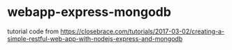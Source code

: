 # webapp-express-mongodb
tutorial code from https://closebrace.com/tutorials/2017-03-02/creating-a-simple-restful-web-app-with-nodejs-express-and-mongodb
